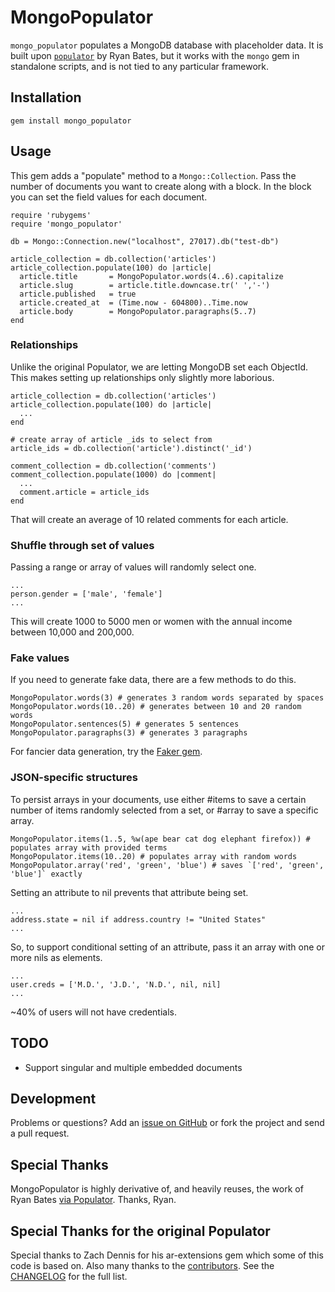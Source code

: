 # MongoPopulator

`mongo_populator` populates a MongoDB database with placeholder data. It is built upon [`populator`](https://github.com/ryanb/populator) by Ryan Bates, but it works with the `mongo` gem in standalone scripts, and is not tied to any particular framework.

## Installation

    gem install mongo_populator

## Usage

This gem adds a "populate" method to a `Mongo::Collection`. Pass the number of documents you want to create along with a block. In the block you can set the field values for each document.

    require 'rubygems'
    require 'mongo_populator'

    db = Mongo::Connection.new("localhost", 27017).db("test-db")    
    
    article_collection = db.collection('articles')
    article_collection.populate(100) do |article|
      article.title       = MongoPopulator.words(4..6).capitalize
      article.slug        = article.title.downcase.tr(' ','-')
      article.published   = true
      article.created_at  = (Time.now - 604800)..Time.now
      article.body        = MongoPopulator.paragraphs(5..7)
    end

### Relationships

Unlike the original Populator, we are letting MongoDB set each ObjectId. This makes setting up relationships only slightly more laborious.

    article_collection = db.collection('articles')
    article_collection.populate(100) do |article|
      ...
    end

    # create array of article _ids to select from
    article_ids = db.collection('article').distinct('_id')

    comment_collection = db.collection('comments')
    comment_collection.populate(1000) do |comment|
      ...
      comment.article = article_ids
    end

That will create an average of 10 related comments for each article. 

### Shuffle through set of values

Passing a range or array of values will randomly select one.

    ...
    person.gender = ['male', 'female']
    ...

This will create 1000 to 5000 men or women with the annual income between 10,000 and 200,000.

### Fake values

If you need to generate fake data, there are a few methods to do this.

    MongoPopulator.words(3) # generates 3 random words separated by spaces
    MongoPopulator.words(10..20) # generates between 10 and 20 random words
    MongoPopulator.sentences(5) # generates 5 sentences
    MongoPopulator.paragraphs(3) # generates 3 paragraphs

For fancier data generation, try the [Faker gem](http://faker.rubyforge.org).

### JSON-specific structures

To persist arrays in your documents, use either #items to save a certain number of items randomly selected from a set, or #array to save a specific array.

    MongoPopulator.items(1..5, %w(ape bear cat dog elephant firefox)) # populates array with provided terms
    MongoPopulator.items(10..20) # populates array with random words
    MongoPopulator.array('red', 'green', 'blue') # saves `['red', 'green', 'blue']` exactly

Setting an attribute to nil prevents that attribute being set. 

    ...
    address.state = nil if address.country != "United States"
    ...

So, to support conditional setting of an attribute, pass it an array with one or more nils as elements.

    ...
    user.creds = ['M.D.', 'J.D.', 'N.D.', nil, nil]  
    ...

~40% of users will not have credentials.

## TODO

* Support singular and multiple embedded documents

## Development

Problems or questions? Add an [issue on GitHub](https://github.com/bak/mongo_populator/issues) or fork the project and send a pull request.

## Special Thanks

MongoPopulator is highly derivative of, and heavily reuses, the work of Ryan Bates [via Populator](https://github.com/ryanb/populator/). Thanks, Ryan.

## Special Thanks for the original Populator

Special thanks to Zach Dennis for his ar-extensions gem which some of this code is based on. Also many thanks to the [contributors](https://github.com/ryanb/populator/contributors). See the [CHANGELOG](https://github.com/ryanb/populator/blob/master/CHANGELOG.rdoc) for the full list.
